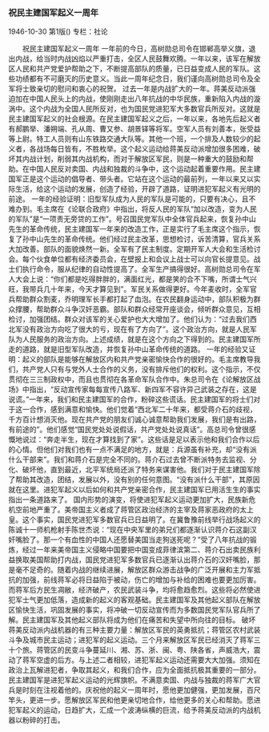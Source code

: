 ### 祝民主建国军起义一周年

1946-10-30
第1版()
专栏：社论

　　祝民主建国军起义一周年
    一年前的今日，高树勋总司令在邯郸高举义旗，退出内战，给当时内战凶焰以严重打击，全区人民鼓舞欢腾。一年以来，该军在解放区人民和共产党爱护帮助之下，不断提高部队的质量，已日益变成人民的军队。这些功绩都有不可磨灭的历史意义。当此一周年纪念日，我们谨向高树勋总司令及全军将士致亲切的慰问和衷心的祝贺。
    过去一年是内战扩大的一年。蒋美反动派强迫加在中国人民头上的内战，使刚刚走出八年抗战的中华民族，重新陷入内战的漩涡中。这个内战为全国人民所反对，也为国民党进犯军大多数官兵所反对。这就是民主建国军起义的社会根源。在民主建国军起义之后，一年以来，各地先后起义者有郝鹏举、潘朔端、孔从周、曹又参、胡景铎等将军。空军人员有刘善本，张受益等上尉。特工人员则有山东铁路交通大队等。其他一个班，一个排及人数较少的起义者，各战场每日皆有，不胜枚举。这个起义运动给蒋美反动派增加很多困难，破坏其内战计划，削弱其内战机构，而对于解放区军民，则是一种重大的鼓励和帮助。在中国人民反对卖国、内战和独裁的斗争中，这个运动起着重要作用。民主建国军正是这个运动的倡导者、带头者。它站在这个运动的最前列，一年以来又以实际生活，给这个运动的发展，创造了经验，开辟了道路，证明进犯军起义有光明的前途。
    一年的经验证明：旧型军队成为人民的军队是可能的，只要有决心，且不难办到。毛主席在《论联合政府》中指出，将反人民的军队“加以改造，变为人民的军队”是“一项责无旁贷的工作”。号召国民党军队中全体官兵起来，恢复孙中山先生的革命传统，民主建国军一年来的改造工作，正是实行了毛主席这个指示，恢复了孙中山先生的革命传统。他们经过民主改革，思想检讨，诉苦清算，官兵关系大加改善。部队的面貌焕然一新。全军有了民主制度。定期开军人大会和生活检讨会。每个伙食单位都有经济委员会，在壁报上和会议上战士可以向官长提意见。战士们执行命令，服从纪律的自动性提高了。全军生产搞得很好。高树勋总司令在军人大会上说：“你们都是吃得胖胖的，满面红光，都是笑的合不下嘴，所谓士气兴旺，我带兵几十年来，今天才算见到”。军民关系做得更好。今年麦收时，全军官兵帮助群众割麦，乔明理军长手都打起了血泡。在农民翻身运动中，部队积极为群众撑腰，帮助群众斗争汉奸恶霸。部队和群众经常开座谈会，倾听群众意见，互相检讨，加强团结。群众对该军的关心爱护也大大增加了。他们认为：“过去我们西北军没有政治方向吃了很大的亏，现在有了方向了”。这个政治方向，就是人民军队为人民服务的政治方向。上述成绩，就是在这个方向之下得到的。民主建国军所走的道路，就是旧型军队改造，并恢复孙中山革命传统的道路。
    一年的经验又证明：起义的部队是能够在解放区内和共产党亲密愉快合作的很好的。毛主席教导我们，共产党人只有与党外人士合作的义务，没有排斥他们的权利。这个指示，不仅贯彻在三三制政权中，而且也贯彻在各革命军队合作中。朱总司令在《论解放区战场》中指出，“反动宣传家每每宣传八路军、新四军不容许异己武装之存在，这是说谎。”一年来，我们和民主建国军的合作，粉碎这些谎话。民主建国军的将士们对于这一合作，感到满意和愉快。他们觉着“西北军二十年来，都受蒋介石的歧视，千方百计想消灭他。现在共产党的朋友们诚心诚意帮助我们发展，我们是有出路，有前途的”。他们感觉“国民党处处说假话，共产党处处说真话”。高总司令曾很感慨地说过：“奔走半生，现在才算找到了家”。这些话是足以表示他和我们合作以后的心情。但他们对我们也有一点不满足的地方，就是：兵源虽有补充，却“没有派什么干部来”。我们和蒋介石是完全不同的。蒋介石过去曾不断派特务去监视、分化、破坏他，直到最近，北平军统局还派了特务来谋害他。我们对于民主建国军除了帮助其改造，团结，发展以外，没有别的任何意图。“没有派什么干部”，其原因就在这里。进犯军起义以后如何和共产党亲密合作，民主建国军已用活生生的事实指出一条道路来了。
    国内形势的演变，将使进犯军起义运动更加扩大，民族新危机空前地严重了。美帝国主义者成了蒋管区政治经济的主宰及蒋家恶政府的太上皇。这个事实，国民党进犯军多数官兵已日益明了。在冀鲁豫前线举行战场起义的陈诚十一师机枪射手陈世杰说：“现在中央军里的弟兄们都逐渐认识蒋介石这副汉奸嘴脸了。那一个有血性的中国人还愿替美国当走狗送死呢？”受了八年抗战的锻炼，经过一年来美帝国主义侵略中国要把中国变成菲律滨第二、蒋介石出卖民族利益换取美国帮助打内战，国民党进犯军多数官兵已逐渐认出蒋介石的汉奸嘴脸，那是毫不足奇的。随着内战的继续进展，解放区群众游击战争的广泛开展和主力军抵抗的加强，前线蒋军必将日益陷于被动，伤亡的增加与补给的困难也要更加厉害。而蒋军后方民生凋敝，经济破产，农民武装斗争，均将愈趋愈烈。这些将必然使进犯军士气更加低落，造成新的起义的客观基础。民主建国军及其他起义部队在解放区愉快生活，巩固发展的事实，将冲破一切反动宣传而为多数国民党军队官兵所了解。民主建国军及其他起义部队将成为他们在痛苦和失望中所向往的目标。
    破坏蒋美反动派内战机器的有三种主要力量：解放区军民的英勇抵抗；蒋管区农村武装斗争及城市民主运动；进犯军的起义运动。三个月来解放区军民已经消灭了蒋军三十个旅。蒋管区的民变斗争蔓延川、湘、苏、浙、闽、粤、陕各省，声威浩大，震动了蒋军空虚的后方。与上述二者相较，进犯军起义运动还需要大大加强。须知在政治上瓦解进犯者，争取其起义，和我们合作，应为全面抵抗极其重要的一部分。
    民主建国军是进犯军起义运动的光辉旗帜。不满意卖国、内战与独裁的蒋军广大官兵是时刻在注视着他的。庆祝他的起义一周年时，愿他更加健强，更加发展，百尺竿头，更进一步。愿解放区军民和他更亲切地合作，给他更多的关心和帮助。愿进犯军起义的运动，日趋扩大，汇成一个波涛纵横的巨流，给予蒋美反动派的内战机器以粉碎的打击。
